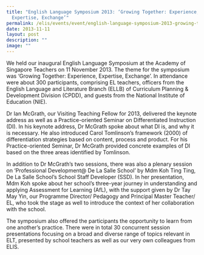 ```yaml
---
title: "English Language Symposium 2013: ‘Growing Together: Experience,
  Expertise, Exchange’"
permalink: /elis/events/event/english-language-symposium-2013-growing-together-experience-expertise-exchange/
date: 2013-11-11
layout: post
description: ""
image: ""
---
```

We held our inaugural English Language Symposium at the Academy of Singapore Teachers on 11 November 2013. The theme for the symposium was ‘Growing Together: Experience, Expertise, Exchange’. In attendance were about 300 participants, comprising EL teachers, officers from the English Language and Literature Branch (ELLB) of Curriculum Planning & Development Division (CPDD), and guests from the National Institute of Education (NIE).

Dr Ian McGrath, our Visiting Teaching Fellow for 2013, delivered the keynote address as well as a Practice-oriented Seminar on Differentiated Instruction (DI). In his keynote address, Dr McGrath spoke about what DI is, and why it is necessary. He also introduced Carol Tomlinson’s framework (2000) of differentiation strategies based on content, process and product. For his Practice-oriented Seminar, Dr McGrath provided concrete examples of DI based on the three areas identified by Tomlinson.

In addition to Dr McGrath’s two sessions, there was also a plenary session on ‘Professional Development@ De La Salle School’ by Mdm Koh Ting Ting, De La Salle School’s School Staff Developer (SSD). In her presentation, Mdm Koh spoke about her school’s three-year journey in understanding and applying Assessment for Learning (AfL), with the support given by Dr Tay May Yin, our Programme Director/ Pedagogy and Principal Master Teacher/ EL, who took the stage as well to introduce the context of her collaboration with the school.

The symposium also offered the participants the opportunity to learn from one another’s practice. There were in total 30 concurrent session presentations focusing on a broad and diverse range of topics relevant in ELT, presented by school teachers as well as our very own colleagues from ELIS.
